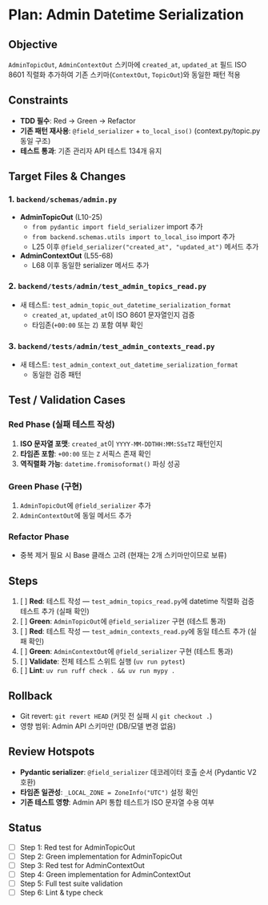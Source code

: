 # Plan: Admin Datetime Serialization

## Objective
`AdminTopicOut`, `AdminContextOut` 스키마에 `created_at`, `updated_at` 필드 ISO 8601 직렬화 추가하여 기존 스키마(`ContextOut`, `TopicOut`)와 동일한 패턴 적용

## Constraints
- **TDD 필수**: Red → Green → Refactor
- **기존 패턴 재사용**: `@field_serializer` + `to_local_iso()` (context.py/topic.py 동일 구조)
- **테스트 통과**: 기존 관리자 API 테스트 134개 유지

## Target Files & Changes

### 1. `backend/schemas/admin.py`
- **AdminTopicOut** (L10-25)
  - `from pydantic import field_serializer` import 추가
  - `from backend.schemas.utils import to_local_iso` import 추가
  - L25 이후 `@field_serializer("created_at", "updated_at")` 메서드 추가
- **AdminContextOut** (L55-68)
  - L68 이후 동일한 serializer 메서드 추가

### 2. `backend/tests/admin/test_admin_topics_read.py`
- 새 테스트: `test_admin_topic_out_datetime_serialization_format`
  - `created_at`, `updated_at`이 ISO 8601 문자열인지 검증
  - 타임존(`+00:00` 또는 `Z`) 포함 여부 확인

### 3. `backend/tests/admin/test_admin_contexts_read.py`
- 새 테스트: `test_admin_context_out_datetime_serialization_format`
  - 동일한 검증 패턴

## Test / Validation Cases

### Red Phase (실패 테스트 작성)
1. **ISO 문자열 포맷**: `created_at`이 `YYYY-MM-DDTHH:MM:SS±TZ` 패턴인지
2. **타임존 포함**: `+00:00` 또는 `Z` 서픽스 존재 확인
3. **역직렬화 가능**: `datetime.fromisoformat()` 파싱 성공

### Green Phase (구현)
1. `AdminTopicOut`에 `@field_serializer` 추가
2. `AdminContextOut`에 동일 메서드 추가

### Refactor Phase
- 중복 제거 필요 시 Base 클래스 고려 (현재는 2개 스키마만이므로 보류)

## Steps

1. [ ] **Red**: 테스트 작성 — `test_admin_topics_read.py`에 datetime 직렬화 검증 테스트 추가 (실패 확인)
2. [ ] **Green**: `AdminTopicOut`에 `@field_serializer` 구현 (테스트 통과)
3. [ ] **Red**: 테스트 작성 — `test_admin_contexts_read.py`에 동일 테스트 추가 (실패 확인)
4. [ ] **Green**: `AdminContextOut`에 `@field_serializer` 구현 (테스트 통과)
5. [ ] **Validate**: 전체 테스트 스위트 실행 (`uv run pytest`)
6. [ ] **Lint**: `uv run ruff check . && uv run mypy .`

## Rollback
- Git revert: `git revert HEAD` (커밋 전 실패 시 `git checkout .`)
- 영향 범위: Admin API 스키마만 (DB/모델 변경 없음)

## Review Hotspots
- **Pydantic serializer**: `@field_serializer` 데코레이터 호출 순서 (Pydantic V2 호환)
- **타임존 일관성**: `_LOCAL_ZONE = ZoneInfo("UTC")` 설정 확인
- **기존 테스트 영향**: Admin API 통합 테스트가 ISO 문자열 수용 여부

## Status
- [ ] Step 1: Red test for AdminTopicOut
- [ ] Step 2: Green implementation for AdminTopicOut
- [ ] Step 3: Red test for AdminContextOut
- [ ] Step 4: Green implementation for AdminContextOut
- [ ] Step 5: Full test suite validation
- [ ] Step 6: Lint & type check
